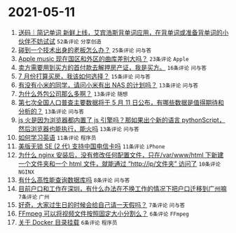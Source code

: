 # 2021-05-11

1. [送码｜简记单词 新鲜上线，艾宾浩斯背单词应用，在背单词或准备背单词的小伙伴不妨试试](https://www.v2ex.com/t/776138) `52条评论` `分享创造`
1. [碰到一个技术出身的老板怎么办？](https://www.v2ex.com/t/776161) `25条评论` `问与答`
1. [Apple music 现在国区和外区的曲库差别大吗？](https://www.v2ex.com/t/776154) `23条评论` `Apple`
1. [卖方需要用到买方的首付款去解押房产证，我是买方。](https://www.v2ex.com/t/776147) `16条评论` `问与答`
1. [7 月份打算买房，我该如何选择？](https://www.v2ex.com/t/776143) `15条评论` `问与答`
1. [有没有小米的同学，请问小米有出 NAS 的计划吗？](https://www.v2ex.com/t/776160) `13条评论` `问与答`
1. [为什么外包公司那么多啊？](https://www.v2ex.com/t/776152) `13条评论` `随想`
1. [第七次全国人口普查主要数据将于 5 月 11 日公布，有哪些数据是值得期待和分析的？](https://www.v2ex.com/t/776162) `13条评论` `问与答`
1. [js 火是因为浏览器都内置了 js 引擎吗？那如果出个新的语言 pythonScript，然后浏览器也能执行，能火吗](https://www.v2ex.com/t/776137) `13条评论` `问与答`
1. [如何学习英语](https://www.v2ex.com/t/776179) `11条评论` `程序员`
1. [美版无锁 SE (2 代) 支持中国电信卡吗](https://www.v2ex.com/t/776150) `11条评论` `iPhone`
1. [为什么 nginx 安装后，没有修改任何配置文件，只在/var/www/html 下新建一个文件夹和一个 html 文件，就能通过 “http://ip/文件夹” 访问了](https://www.v2ex.com/t/776140) `10条评论` `NGINX`
1. [有什么高性能查询数据库吗](https://www.v2ex.com/t/776164) `8条评论` `问与答`
1. [目前户口和工作在深圳，有什么办法在不换工作的情况下把户口迁移到广州嘛](https://www.v2ex.com/t/776151) `7条评论` `广州`
1. [好奇，大家过生日的时候会给自己请一天假吗？](https://www.v2ex.com/t/776139) `7条评论` `问与答`
1. [FFmpeg 可以将视频文件按照固定大小分割么？](https://www.v2ex.com/t/776188) `6条评论` `FFmpeg`
1. [关于 Docker 目录挂载](https://www.v2ex.com/t/776170) `6条评论` `程序员`
